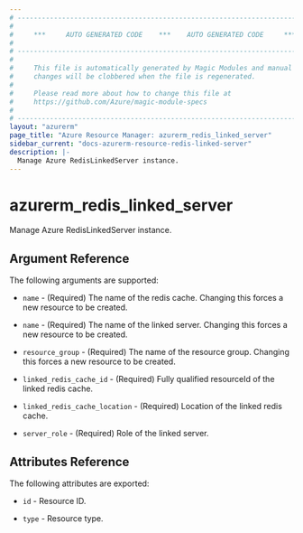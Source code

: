 ```yaml
---
# ----------------------------------------------------------------------------
#
#     ***     AUTO GENERATED CODE    ***    AUTO GENERATED CODE     ***
#
# ----------------------------------------------------------------------------
#
#     This file is automatically generated by Magic Modules and manual
#     changes will be clobbered when the file is regenerated.
#
#     Please read more about how to change this file at
#     https://github.com/Azure/magic-module-specs
#
# ----------------------------------------------------------------------------
layout: "azurerm"
page_title: "Azure Resource Manager: azurerm_redis_linked_server"
sidebar_current: "docs-azurerm-resource-redis-linked-server"
description: |-
  Manage Azure RedisLinkedServer instance.
---
```


# azurerm_redis_linked_server

Manage Azure RedisLinkedServer instance.


## Argument Reference

The following arguments are supported:

* `name` - (Required) The name of the redis cache. Changing this forces a new resource to be created.

* `name` - (Required) The name of the linked server. Changing this forces a new resource to be created.

* `resource_group` - (Required) The name of the resource group. Changing this forces a new resource to be created.

* `linked_redis_cache_id` - (Required) Fully qualified resourceId of the linked redis cache.

* `linked_redis_cache_location` - (Required) Location of the linked redis cache.

* `server_role` - (Required) Role of the linked server.

## Attributes Reference

The following attributes are exported:

* `id` - Resource ID.

* `type` - Resource type.

